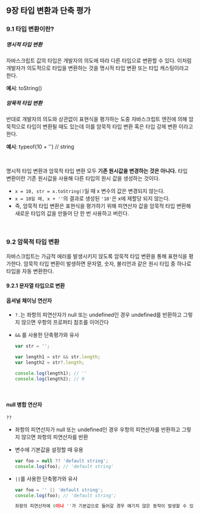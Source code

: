 ## 9장 타입 변환과 단축 평가

### 9.1 타입 변환이란?

##### 명시적 타입 변환
자바스크립트 값의 타입은 개발자의 의도에 따라 다른 타입으로 변환할 수 있다. 이처럼 개발자가 의도적으로 타입을 변환하는 것을 명시적 타입 변환 또는 타입 캐스팅이라고 한다.

**예시**: toString()

##### 암묵적 타입 변환
반대로 개발자의 의도와 상관없이 표현식을 평가하는 도중 자바스크립트 엔진에 의해 암묵적으로 타입이 변환될 때도 있는데 이를 암묵적 타입 변환 혹은 타입 강제 변환 이라고 한다.

**예시**: typeof(10 + '') // string 

<br>

명시적 타입 변환과 암묵적 타입 변환 모두 **기존 원시값을 변경하는 것은 아니다.** 타입 변환이란 기존 원시값을 사용해 다른 타입의 원시 값을 생성하는 것이다.
- `x = 10, str = x.toString()`일 때 x 변수의 값은 변경되지 않는다.
- `x = 10일 때, x + ''`의 결과로 생성된 `'10'`은 x에 재할당 되지 않는다.
- 즉, 암묵적 타입 변환은 표현식을 평가하기 위해 피연산자 값을 암묵적 타입 변환해 새로운 타입의 값을 만들어 단 한 번 사용하고 버린다.

<br>

### 9.2 암묵적 타입 변환

자바스크립트는 가급적 에러를 발생시키지 않도록 암묵적 타입 변환을 통해 표현식을 평가한다. 암묵적 타입 변환이 발생하면 문자열, 숫자, 불리언과 같은 원시 타입 중 하나로 타입을 자동 변환한다.

#### 9.2.1 문자열 타입으로 변환


#### 옵셔널 체이닝 연산자

- `?.`는 좌항의 피연산자가 null 또는 undefined인 경우 undefined를 반환하고 그렇지 않으면 우항의 프로퍼티 참조를 이어간다

- `&&` 를 사용한 단축평가와 유사

  ```javascript
  var str = '';
  
  var length1 = str && str.length;
  var length2 = str?.length;
  
  console.log(length1); // ''
  console.log(length2); // 0
  ```

<br>

#### null 병합 연산자

`??` 

- 좌항의 피연산자가 null 또는 undefined인 경우 우항의 피연산자를 반환하고 그렇지 않으면 좌항의 피연산자를 반환

- 변수에 기본값을 설정할 때 유용

  ```javascript
  var foo = null ?? 'default string';
  console.log(foo); // 'default string'
  ```

- `||`를 사용한 단축평가와 유사

  ```javascript
  var foo = '' || 'default string';
  console.log(foo); // 'default string';
  
  좌항의 피연산자에 0이나 ''가 기본값으로 들어갈 경우 예기치 않은 동작이 발생할 수 있음
  ```

  